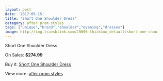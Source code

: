 ```yaml
---
layout: post
date: '2017-05-15'
title: "Short One Shoulder Dress"
category: after prom styles
tags: ["unique","brand","shoulder","evening","dresses"]
image: http://img.transblink.com/15696-thickbox_default/short-one-shoulder-dress.jpg
---
```

Short One Shoulder Dress

On Sales: **$274.99**
<a href="https://www.transblink.com/en/after-prom-styles/4991-short-one-shoulder-dress.html"><amp-img layout="responsive" width="600" height="600" src="//img.transblink.com/15696-thickbox_default/short-one-shoulder-dress.jpg" alt="Short One Shoulder Dress 0" /></a>
<a href="https://www.transblink.com/en/after-prom-styles/4991-short-one-shoulder-dress.html"><amp-img layout="responsive" width="600" height="600" src="//img.transblink.com/15700-thickbox_default/short-one-shoulder-dress.jpg" alt="Short One Shoulder Dress 1" /></a>
<a href="https://www.transblink.com/en/after-prom-styles/4991-short-one-shoulder-dress.html"><amp-img layout="responsive" width="600" height="600" src="//img.transblink.com/15699-thickbox_default/short-one-shoulder-dress.jpg" alt="Short One Shoulder Dress 2" /></a>
<a href="https://www.transblink.com/en/after-prom-styles/4991-short-one-shoulder-dress.html"><amp-img layout="responsive" width="600" height="600" src="//img.transblink.com/15698-thickbox_default/short-one-shoulder-dress.jpg" alt="Short One Shoulder Dress 3" /></a>
<a href="https://www.transblink.com/en/after-prom-styles/4991-short-one-shoulder-dress.html"><amp-img layout="responsive" width="600" height="600" src="//img.transblink.com/15697-thickbox_default/short-one-shoulder-dress.jpg" alt="Short One Shoulder Dress 4" /></a>

Buy it: [Short One Shoulder Dress](https://www.transblink.com/en/after-prom-styles/4991-short-one-shoulder-dress.html "Short One Shoulder Dress")

View more: [after prom styles](https://www.transblink.com/en/55-after-prom-styles "after prom styles")
